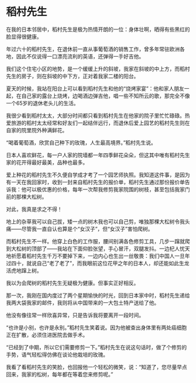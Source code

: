 # 稻村先生

在我的日本邻居中，稻村先生是极为热情开朗的一位：身体壮啊，晒得有些黑红的脸显得很健康。 

年过六十的稻村先生，在退休前一直从事葡萄酒的销售工作，曾多年常驻欧洲各地，因此不仅说得一口漂亮流利的英语，还弹得一手好吉他。 

我们这个住宅小区的地势，是一个缓缓上升的斜坡，我家在斜坡的中上方，而稻村先生的房子，则在斜坡的中下方，正对着我家二楼的阳台。 

夏天的时候，我站在阳台上可以看到稻村先生和他的“烧烤家宴”：他和家人朋友一起，在自己家的露台上烧烤，边喝酒边弹吉他，唱一些不知所云的歌，那完全不像一个65岁的退休老头儿的生活。 

我很少看到稻村太太，大部分时间都只看到稻村先生在他家的院子里忙忙碌碌。热爱旅游的稻村太太经常和好友们一起结伴远行，而退休后爱上园艺的稻村先生则在自家的院里院外种满鲜花。 

“喝着葡萄酒，欣赏自己种下的玫瑰，人生最高境界。”稻村先生说。 

日本人喜欢鲜花，每一户人家的院墙都一年四季鲜花朵朵，但这其中唯有稻村先生家的花开得最好最美，品种也最多。 

爱上种花的稻村先生不久便自学成才考了一个园艺师执照。我知道这件事，是因为有一天在我回家时，收到一封来自稻村先生的报价单，稻村先生通过那份报价单告诉我：他可以极优惠的价格，每年一次帮我修剪我家院围的树枝，甚至包括我家门前的那棵大松树。 

对此，我真是求之不得！ 

地上的杂草我可以自己拔，矮一点的树木我也可以自己剪，唯独那棵大松树令我头痛——尽管我一直自认也算是个“女汉子”，但“女汉子”害怕爬树。 

而稻村先生不一样。他穿上白色的工作服，腰间别满各色修剪工具，几步一蹿就爬到大松树的顶部了——我站在下面仰脸张望，手心冒汗，双腿发抖。一边杞人忧天地祈愿着稻村先生千万不要掉下来，一边内心也生出一丝敬畏：我们中国人一旦年过四十，就说自己“老了老了”，而我眼前这位花甲之年的日本人，却还能如此生龙活虎地蹿上树。 

我以为会爬树的稻村先生无疑极为健康。但事实正好相反。 

那一次，我刚在国内度过了两个星期愉快的时光，回到日本家中时，稻村先生递给我两大袋我家的邮件，我则将从中国带来的一大包土特产送给了他。 

他没有像往常一样欣喜异常，只是告诉我将要离开一段时间。 

“也许是小别，也许是永别。”稻村先生笑着说。因为他被查出身体里有两处癌细胞正在扩散，必须住进医院去做手术。 

“已经到了中期，所以它们需要修剪一下。”稻村先生在说这句话时，做了个修剪的手势，语气轻松得仿佛在谈论他栽培的玫瑰。 

我看了看稻村先生的笑脸，也回报他一个轻松的微笑，说：“知道了，您尽量早点回来，我家的松树，每年都在等着您来修剪呢。”